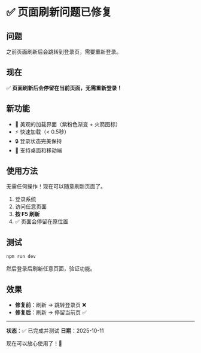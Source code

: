 # ✅ 页面刷新问题已修复

## 问题
之前页面刷新后会跳转到登录页，需要重新登录。

## 现在
✅ **页面刷新后会停留在当前页面，无需重新登录！**

## 新功能
- 🎨 美观的加载界面（紫粉色渐变 + 火箭图标）
- ⚡ 快速加载（< 0.5秒）
- 🔒 登录状态完美保持
- 📱 支持桌面和移动端

## 使用方法
无需任何操作！现在可以随意刷新页面了。

1. 登录系统
2. 访问任意页面
3. **按 F5 刷新**
4. ✅ 页面会停留在原位置

## 测试
```bash
npm run dev
```

然后登录后刷新任意页面，验证功能。

## 效果
- **修复前**：刷新 → 跳转登录页 ❌
- **修复后**：刷新 → 停留当前页 ✅

---

**状态**：✅ 已完成并测试
**日期**：2025-10-11

现在可以放心使用了！🎉

